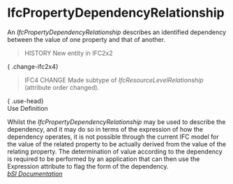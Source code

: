 IfcPropertyDependencyRelationship
=================================
An _IfcPropertyDependencyRelationship_ describes an identified dependency
between the value of one property and that of another.  
  
> HISTORY  New entity in IFC2x2  
  
{ .change-ifc2x4}  
> IFC4 CHANGE  Made subtype of _IfcResourceLevelRelationship_ (attribute order
> changed).  
  
{ .use-head}  
Use Definition  
  
Whilst the _IfcPropertyDependencyRelationship_ may be used to describe the
dependency, and it may do so in terms of the expression of how the dependency
operates, it is not possible through the current IFC model for the value of
the related property to be actually derived from the value of the relating
property. The determination of value according to the dependency is required
to be performed by an application that can then use the Expression attribute
to flag the form of the dependency.  
[ _bSI
Documentation_](https://standards.buildingsmart.org/IFC/DEV/IFC4_2/FINAL/HTML/schema/ifcpropertyresource/lexical/ifcpropertydependencyrelationship.htm)


